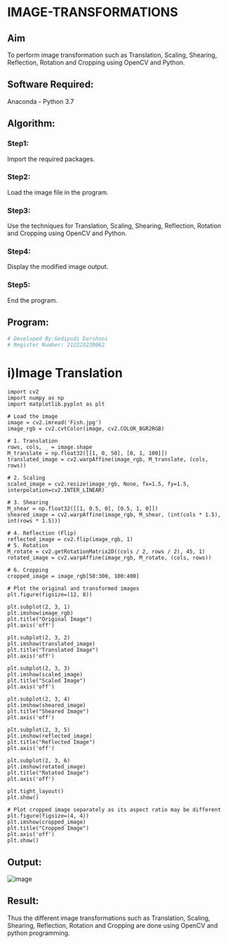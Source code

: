 # IMAGE-TRANSFORMATIONS


## Aim
To perform image transformation such as Translation, Scaling, Shearing, Reflection, Rotation and Cropping using OpenCV and Python.

## Software Required:
Anaconda - Python 3.7


## Algorithm:
### Step1:
Import the required packages.

### Step2:
Load the image file in the program.

### Step3:
Use the techniques for Translation, Scaling, Shearing, Reflection, Rotation and Cropping using OpenCV and Python.

### Step4:
Display the modified image output.

### Step5:
End the program.



## Program:
```python
# Developed By:Gedipudi Darshani
# Register Number: 212223230062
```
# i)Image Translation
```
import cv2
import numpy as np
import matplotlib.pyplot as plt

# Load the image
image = cv2.imread('Fish.jpg')
image_rgb = cv2.cvtColor(image, cv2.COLOR_BGR2RGB)  

# 1. Translation
rows, cols, _ = image.shape
M_translate = np.float32([[1, 0, 50], [0, 1, 100]]) 
translated_image = cv2.warpAffine(image_rgb, M_translate, (cols, rows))

# 2. Scaling
scaled_image = cv2.resize(image_rgb, None, fx=1.5, fy=1.5, interpolation=cv2.INTER_LINEAR) 

# 3. Shearing
M_shear = np.float32([[1, 0.5, 0], [0.5, 1, 0]]) 
sheared_image = cv2.warpAffine(image_rgb, M_shear, (int(cols * 1.5), int(rows * 1.5)))

# 4. Reflection (Flip)
reflected_image = cv2.flip(image_rgb, 1) 
# 5. Rotation
M_rotate = cv2.getRotationMatrix2D((cols / 2, rows / 2), 45, 1) 
rotated_image = cv2.warpAffine(image_rgb, M_rotate, (cols, rows))

# 6. Cropping
cropped_image = image_rgb[50:300, 100:400]  

# Plot the original and transformed images
plt.figure(figsize=(12, 8))

plt.subplot(2, 3, 1)
plt.imshow(image_rgb)
plt.title("Original Image")
plt.axis('off')

plt.subplot(2, 3, 2)
plt.imshow(translated_image)
plt.title("Translated Image")
plt.axis('off')

plt.subplot(2, 3, 3)
plt.imshow(scaled_image)
plt.title("Scaled Image")
plt.axis('off')

plt.subplot(2, 3, 4)
plt.imshow(sheared_image)
plt.title("Sheared Image")
plt.axis('off')

plt.subplot(2, 3, 5)
plt.imshow(reflected_image)
plt.title("Reflected Image")
plt.axis('off')

plt.subplot(2, 3, 6)
plt.imshow(rotated_image)
plt.title("Rotated Image")
plt.axis('off')

plt.tight_layout()
plt.show()

# Plot cropped image separately as its aspect ratio may be different
plt.figure(figsize=(4, 4))
plt.imshow(cropped_image)
plt.title("Cropped Image")
plt.axis('off')
plt.show()

```
## Output:
![image](https://github.com/user-attachments/assets/b7376c70-6cac-45c5-be2f-8e41a79d1dc2)


## Result: 


Thus the different image transformations such as Translation, Scaling, Shearing, Reflection, Rotation and Cropping are done using OpenCV and python programming.
